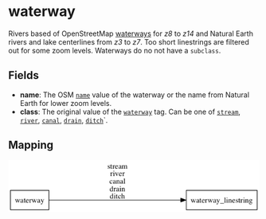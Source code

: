 # waterway

Rivers based of OpenStreetMap [waterways](http://wiki.openstreetmap.org/wiki/Waterways) for *z8* to *z14*
and Natural Earth rivers and lake centerlines from *z3* to *z7*.
Too short linestrings are filtered out for some zoom levels. Waterways do no not have a `subclass`.

## Fields

- **name**: The OSM [`name`](http://wiki.openstreetmap.org/wiki/Key:name) value of the waterway or the name from Natural Earth for lower zoom levels.
- **class**: The original value of the [`waterway`](http://wiki.openstreetmap.org/wiki/Key:waterway) tag.
Can be one of [`stream`](http://wiki.openstreetmap.org/wiki/Tag:waterway%3Dstream),
[`river`](http://wiki.openstreetmap.org/wiki/Tag:waterway%3Driver),
[`canal`](http://wiki.openstreetmap.org/wiki/Tag:waterway%3Dcanal),
[`drain`](http://wiki.openstreetmap.org/wiki/Tag:waterway%3Ddrain),
[`ditch`](http://wiki.openstreetmap.org/wiki/Tag:waterway%3Dditch)`.

## Mapping

![](mapping.png)


